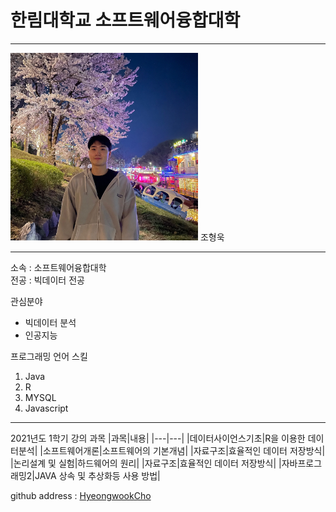 # 한림대학교 소프트웨어융합대학
---
<img src=HWC.jpg height=300 width=300>
조형욱

---
소속 : 소프트웨어융합대학   
전공 : 빅데이터 전공



관심분야
 * 빅데이터 분석
 * 인공지능

프로그래밍 언어 스킬
1. Java
2. R
3. MYSQL
4. Javascript


---

2021년도 1학기 강의 과목
|과목|내용|
|---|---|
|데이터사이언스기초|R을 이용한 데이터분석|
|소프트웨어개론|소프트웨어의 기본개념|
|자료구조|효율적인 데이터 저장방식|
|논리설계 및 실험|하드웨어의 원리|
|자료구조|효율적인 데이터 저장방식|
|자바프로그래밍2|JAVA 상속 및 추상화등 사용 방법|


github address : [HyeongwookCho][github]

[github]:http://github.com/HyeongwookCho
